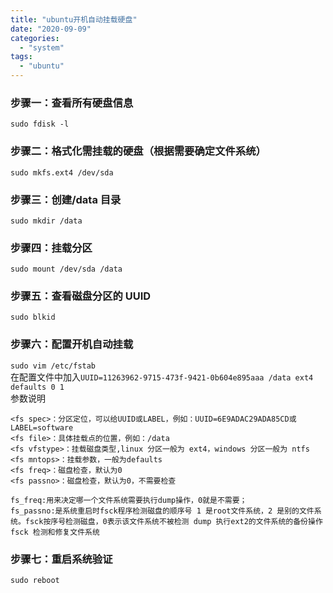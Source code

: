 ```yaml
---
title: "ubuntu开机自动挂载硬盘"
date: "2020-09-09"
categories:
  - "system"
tags:
  - "ubuntu"
---
```


### 步骤一：查看所有硬盘信息

`sudo fdisk -l`

### 步骤二：格式化需挂载的硬盘（根据需要确定文件系统）

`sudo mkfs.ext4 /dev/sda`

### 步骤三：创建/data 目录

`sudo mkdir /data`

### 步骤四：挂载分区

`sudo mount /dev/sda /data`

### 步骤五：查看磁盘分区的 UUID

`sudo blkid`

### 步骤六：配置开机自动挂载

`sudo vim /etc/fstab`  
在配置文件中加入`UUID=11263962-9715-473f-9421-0b604e895aaa /data ext4 defaults 0 1`  
参数说明<fs spec> <fs file> <fs vfstype> <fs mntops> <fs freq> <fs passno>

```
<fs spec>：分区定位，可以给UUID或LABEL，例如：UUID=6E9ADAC29ADA85CD或LABEL=software
<fs file>：具体挂载点的位置，例如：/data
<fs vfstype>：挂载磁盘类型,linux 分区一般为 ext4，windows 分区一般为 ntfs
<fs mntops>：挂载参数，一般为defaults
<fs freq>：磁盘检查，默认为0
<fs passno>：磁盘检查，默认为0，不需要检查

fs_freq:用来决定哪一个文件系统需要执行dump操作，0就是不需要；
fs_passno:是系统重启时fsck程序检测磁盘的顺序号 1 是root文件系统，2 是别的文件系统。fsck按序号检测磁盘，0表示该文件系统不被检测 dump 执行ext2的文件系统的备份操作 fsck 检测和修复文件系统
```

### 步骤七：重启系统验证

`sudo reboot`
